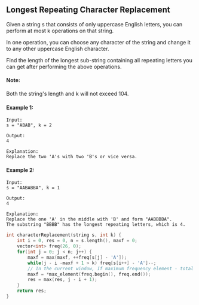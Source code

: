 ## Longest Repeating Character Replacement

Given a string s that consists of only uppercase English letters, you can perform at most k operations on that string.

In one operation, you can choose any character of the string and change it to any other uppercase English character.

Find the length of the longest sub-string containing all repeating letters you can get after performing the above operations.

#### Note:

Both the string's length and k will not exceed 104.

#### Example 1:

```
Input:
s = "ABAB", k = 2

Output:
4

Explanation:
Replace the two 'A's with two 'B's or vice versa.
```

#### Example 2:

```
Input:
s = "AABABBA", k = 1

Output:
4

Explanation:
Replace the one 'A' in the middle with 'B' and form "AABBBBA".
The substring "BBBB" has the longest repeating letters, which is 4.
```

```c++
int characterReplacement(string s, int k) {
    int i = 0, res = 0, n = s.length(), maxf = 0;
    vector<int> freq(26, 0);
    for(int j = 0; j < n; j++) {
        maxf = max(maxf, ++freq[s[j] - 'A']);
        while(j - i -maxf + 1 > k) freq[s[i++] - 'A']--;
        // In the current window, If maximum frequency element - total element in the substring is greater than k.
        maxf = *max_element(freq.begin(), freq.end());
        res = max(res, j - i + 1);
    }
    return res;
}
```
